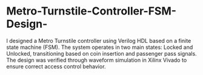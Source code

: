 # Metro-Turnstile-Controller-FSM-Design-
I designed a Metro Turnstile controller using Verilog HDL based on a finite state machine (FSM). The system operates in two main states: Locked and Unlocked, transitioning based on coin insertion and passenger pass signals. The design was verified through waveform simulation in Xilinx Vivado to ensure correct access control behavior.
